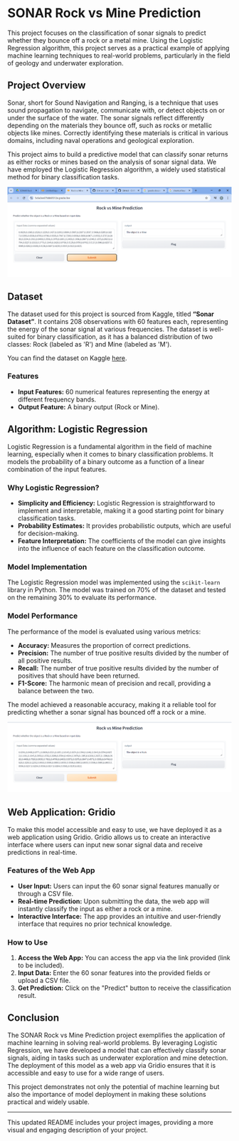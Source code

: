 

# SONAR Rock vs Mine Prediction

This project focuses on the classification of sonar signals to predict whether they bounce off a rock or a metal mine. Using the Logistic Regression algorithm, this project serves as a practical example of applying machine learning techniques to real-world problems, particularly in the field of geology and underwater exploration.

## Project Overview

Sonar, short for Sound Navigation and Ranging, is a technique that uses sound propagation to navigate, communicate with, or detect objects on or under the surface of the water. The sonar signals reflect differently depending on the materials they bounce off, such as rocks or metallic objects like mines. Correctly identifying these materials is critical in various domains, including naval operations and geological exploration.

This project aims to build a predictive model that can classify sonar returns as either rocks or mines based on the analysis of sonar signal data. We have employed the Logistic Regression algorithm, a widely used statistical method for binary classification tasks.

![alt text](output1.png)

## Dataset

The dataset used for this project is sourced from Kaggle, titled **“Sonar Dataset”**. It contains 208 observations with 60 features each, representing the energy of the sonar signal at various frequencies. The dataset is well-suited for binary classification, as it has a balanced distribution of two classes: Rock (labeled as 'R') and Mine (labeled as 'M').

You can find the dataset on Kaggle [here](https://www.kaggle.com/datasets/). 

### Features

- **Input Features:** 60 numerical features representing the energy at different frequency bands.
- **Output Feature:** A binary output (Rock or Mine).

## Algorithm: Logistic Regression

Logistic Regression is a fundamental algorithm in the field of machine learning, especially when it comes to binary classification problems. It models the probability of a binary outcome as a function of a linear combination of the input features.

### Why Logistic Regression?

- **Simplicity and Efficiency:** Logistic Regression is straightforward to implement and interpretable, making it a good starting point for binary classification tasks.
- **Probability Estimates:** It provides probabilistic outputs, which are useful for decision-making.
- **Feature Interpretation:** The coefficients of the model can give insights into the influence of each feature on the classification outcome.

### Model Implementation

The Logistic Regression model was implemented using the `scikit-learn` library in Python. The model was trained on 70% of the dataset and tested on the remaining 30% to evaluate its performance.

### Model Performance

The performance of the model is evaluated using various metrics:

- **Accuracy:** Measures the proportion of correct predictions.
- **Precision:** The number of true positive results divided by the number of all positive results.
- **Recall:** The number of true positive results divided by the number of positives that should have been returned.
- **F1-Score:** The harmonic mean of precision and recall, providing a balance between the two.

The model achieved a reasonable accuracy, making it a reliable tool for predicting whether a sonar signal has bounced off a rock or a mine.

![alt text](output2.png)

## Web Application: Gridio

To make this model accessible and easy to use, we have deployed it as a web application using Gridio. Gridio allows us to create an interactive interface where users can input new sonar signal data and receive predictions in real-time.

### Features of the Web App

- **User Input:** Users can input the 60 sonar signal features manually or through a CSV file.
- **Real-time Prediction:** Upon submitting the data, the web app will instantly classify the input as either a rock or a mine.
- **Interactive Interface:** The app provides an intuitive and user-friendly interface that requires no prior technical knowledge.

### How to Use

1. **Access the Web App:** You can access the app via the link provided (link to be included).
2. **Input Data:** Enter the 60 sonar features into the provided fields or upload a CSV file.
3. **Get Prediction:** Click on the "Predict" button to receive the classification result.

## Conclusion

The SONAR Rock vs Mine Prediction project exemplifies the application of machine learning in solving real-world problems. By leveraging Logistic Regression, we have developed a model that can effectively classify sonar signals, aiding in tasks such as underwater exploration and mine detection. The deployment of this model as a web app via Gridio ensures that it is accessible and easy to use for a wide range of users.

This project demonstrates not only the potential of machine learning but also the importance of model deployment in making these solutions practical and widely usable.

---

This updated README includes your project images, providing a more visual and engaging description of your project.